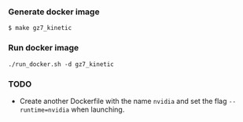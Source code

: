 ### Generate docker image
```
$ make gz7_kinetic
```

### Run docker image
```
./run_docker.sh -d gz7_kinetic
```

### TODO

- Create another Dockerfile with the name `nvidia` and set the flag `--runtime=nvidia` when launching.
